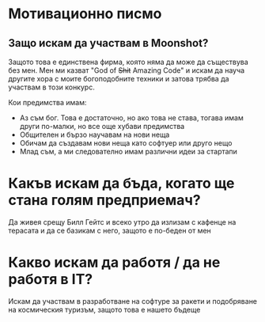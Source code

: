 # Мотивационно писмо

## Защо искам да участвам в Moonshot?
Защото това е единствена фирма, която няма да може да съществува без мен. Мен ми казват "God of ~~Shit~~ Amazing Code" и искам да науча другите хора с моите богоподобните техники и затова трябва да участвам в този конкурс.

Кои предимства имам:
- Аз съм бог. Това е достаточно, но ако това не става, тогава имам други по-малки, но все още хубави предимства
- Общителен и бързо научавам на нови неща
- Обичам да създавам нови неща като софтуер или друго нещо
- Млад съм, а ми следователно имам различни идеи за стартапи

# Какъв искам да бъда, когато ще стана голям предприемач?
Да живея срещу Билл Гейтс и всеко утро да излизам с кафенце на терасата и да се базикам с него, защото е по-беден от мен

# Какво искам да работя / да не работя в IT?
Искам да участвам в разработване на софтуре за ракети и подобряване на космическия туризъм, защото това е нашето бъдеще
